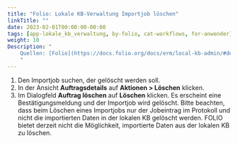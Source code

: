 ```yaml
---
title: "Folio: Lokale KB-Verwaltung Importjob löschen"
linkTitle: ""
date: 2023-02-01T00:00:00-00:00
tags: [app-lokale_kb_verwaltung, by-folio, cat-workflows, for-anwender]
weight: 10
Description: "
    Quellen: [Folio](https://docs.folio.org/docs/erm/local-kb-admin/#deleting-an-import-job) & [GBV](https://info.gbv.de/pages/viewpage.action?pageId=849084528)
    "
---
```


1.  Den Importjob suchen, der gelöscht werden soll.
2.  In der Ansicht **Auftragsdetails** auf **Aktionen > Löschen** klicken.
3.  Im Dialogfeld **Auftrag löschen** auf **Löschen** klicken. Es erscheint eine Bestätigungsmeldung und der Importjob wird gelöscht. Bitte beachten, dass beim Löschen eines Importjobs nur der Jobeintrag im Protokoll und nicht die importierten Daten in der lokalen KB gelöscht werden. FOLIO bietet derzeit nicht die Möglichkeit, importierte Daten aus der lokalen KB zu löschen.
